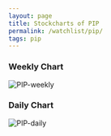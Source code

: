 ```yaml
---
layout: page
title: Stockcharts of PIP
permalink: /watchlist/pip/
tags: pip
---
```


### Weekly Chart
![PIP-weekly](http://www.marketwatch.com/kaavio.Webhost/charts/big.chart?nosettings=1&symb=PIP&uf=0&type=4&size=3&sid=10332552&style=1013&freq=2&time=12&rand=151336202&ma=6&maval=20,50,200&lf=4&lf2=0&lf3=0&height=510&width=720&mocktick=1)

### Daily Chart
![PIP-daily](http://www.marketwatch.com/kaavio.Webhost/charts/big.chart?nosettings=1&symb=PIP&uf=7168&type=4&size=3&sid=10332552&style=1013&freq=1&time=8&ma=6&maval=20,50,200&lf=4&lf2=0&lf3=0&height=510&width=720&mocktick=1)
